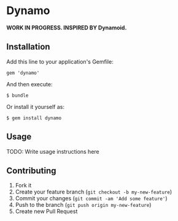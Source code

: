 # Dynamo

<b>WORK IN PROGRESS. INSPIRED BY Dynamoid.</b>

## Installation

Add this line to your application's Gemfile:

    gem 'dynamo'

And then execute:

    $ bundle

Or install it yourself as:

    $ gem install dynamo

## Usage

TODO: Write usage instructions here

## Contributing

1. Fork it
2. Create your feature branch (`git checkout -b my-new-feature`)
3. Commit your changes (`git commit -am 'Add some feature'`)
4. Push to the branch (`git push origin my-new-feature`)
5. Create new Pull Request
